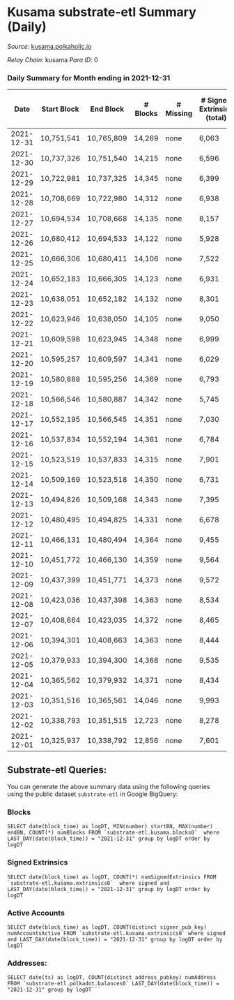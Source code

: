 # Kusama substrate-etl Summary (Daily)

_Source_: [kusama.polkaholic.io](https://kusama.polkaholic.io)

*Relay Chain*: kusama
*Para ID*: 0



### Daily Summary for Month ending in 2021-12-31


| Date | Start Block | End Block | # Blocks | # Missing | # Signed Extrinsics (total) | # Active Accounts | # Addresses with Balances | # Events | # Transfers | # XCM Transfers In | # XCM Transfers Out |
| ---- | ----------- | --------- | -------- | --------- | --------------------------- | ----------------- | ------------------------- | -------- | ----------- | ------------------ | ------------------- |
| 2021-12-31 | 10,751,541 | 10,765,809 | 14,269 | none  | 6,063 | 1,646 | 230,388 | 385,578 | 2,050 ($13,203,715) | 59 ($2,561,352) | 79 ($232,705) |
| 2021-12-30 | 10,737,326 | 10,751,540 | 14,215 | none  | 6,596 | 1,641 |  | 380,391 | 2,094 ($5,404,158) | 54 ($179,162) | 77 ($218,139) |
| 2021-12-29 | 10,722,981 | 10,737,325 | 14,345 | none  | 6,399 | 1,861 |  | 382,651 | 2,318 ($6,333,262) | 66 ($377,844) | 92 ($175,986) |
| 2021-12-28 | 10,708,669 | 10,722,980 | 14,312 | none  | 6,938 | 1,778 |  | 385,682 | 2,246 ($10,943,597) | 77 ($415,133) | 129 ($463,695) |
| 2021-12-27 | 10,694,534 | 10,708,668 | 14,135 | none  | 8,157 | 1,807 |  | 408,071 | 2,729 ($8,952,795) | 104 ($534,636) | 105 ($198,999) |
| 2021-12-26 | 10,680,412 | 10,694,533 | 14,122 | none  | 5,928 | 1,663 |  | 362,269 | 2,094 ($7,359,398) | 80 ($327,823) | 85 ($243,363) |
| 2021-12-25 | 10,666,306 | 10,680,411 | 14,106 | none  | 7,522 | 1,676 |  | 364,314 | 2,299 ($4,008,625) | 49 ($140,618) | 68 ($62,239.07) |
| 2021-12-24 | 10,652,183 | 10,666,305 | 14,123 | none  | 6,931 | 1,890 |  | 367,858 | 2,589 ($6,188,723) | 69 ($258,877) | 138 ($222,051) |
| 2021-12-23 | 10,638,051 | 10,652,182 | 14,132 | none  | 8,301 | 2,176 |  | 402,001 | 2,811 ($8,029,232) | 107 ($370,020) | 158 ($218,280) |
| 2021-12-22 | 10,623,946 | 10,638,050 | 14,105 | none  | 9,050 | 2,019 |  | 392,736 | 2,950 ($18,407,053) | 78 ($162,091) | 227 ($350,883) |
| 2021-12-21 | 10,609,598 | 10,623,945 | 14,348 | none  | 6,999 | 1,595 |  | 362,972 | 2,291 ($12,087,283) | 55 ($140,287) | 150 ($796,352) |
| 2021-12-20 | 10,595,257 | 10,609,597 | 14,341 | none  | 6,029 | 1,476 |  | 398,072 | 1,715 ($12,349,042) | 52 ($710,373) | 98 ($344,873) |
| 2021-12-19 | 10,580,888 | 10,595,256 | 14,369 | none  | 6,793 | 1,388 |  | 364,998 | 1,773 ($2,428,259) | 43 ($68,645.54) | 76 ($77,071.34) |
| 2021-12-18 | 10,566,546 | 10,580,887 | 14,342 | none  | 5,745 | 1,617 |  | 352,317 | 2,159 ($5,028,946) | 52 ($289,971) | 111 ($93,202.65) |
| 2021-12-17 | 10,552,195 | 10,566,545 | 14,351 | none  | 7,030 | 1,804 |  | 410,241 | 2,299 ($25,218,302) | 62 ($443,347) | 118 ($355,888) |
| 2021-12-16 | 10,537,834 | 10,552,194 | 14,361 | none  | 6,784 | 1,686 |  | 386,757 | 2,111 ($11,402,177) | 89 ($387,207) | 348 ($375,031) |
| 2021-12-15 | 10,523,519 | 10,537,833 | 14,315 | none  | 7,901 | 1,835 |  | 375,280 | 2,927 ($7,104,650) | 84 ($314,050) | 369 ($352,809) |
| 2021-12-14 | 10,509,169 | 10,523,518 | 14,350 | none  | 6,731 | 1,871 |  | 386,003 | 2,543 ($13,982,904) | 92 ($524,224) | 153 ($61,112.82) |
| 2021-12-13 | 10,494,826 | 10,509,168 | 14,343 | none  | 7,395 | 1,808 |  | 399,570 | 3,404 ($54,318,599) | 80 ($177,039) | 127 ($142,309) |
| 2021-12-12 | 10,480,495 | 10,494,825 | 14,331 | none  | 6,678 | 1,778 |  | 369,521 | 2,225 ($9,147,329) | 50 ($484,957) | 84 ($793,562) |
| 2021-12-11 | 10,466,131 | 10,480,494 | 14,364 | none  | 9,455 | 2,485 |  | 392,806 | 3,473 ($10,980,195) | 108 ($416,373) | 112 ($577,466) |
| 2021-12-10 | 10,451,772 | 10,466,130 | 14,359 | none  | 9,564 | 2,408 |  | 404,808 | 3,657 ($29,293,651) | 150 ($801,316) | 92 ($2,187,110) |
| 2021-12-09 | 10,437,399 | 10,451,771 | 14,373 | none  | 9,572 | 2,453 |  | 398,184 | 3,504 ($21,509,201) | 88 ($312,798) | 154 ($807,188) |
| 2021-12-08 | 10,423,036 | 10,437,398 | 14,363 | none  | 8,534 | 2,185 |  | 405,189 | 3,086 ($12,479,879) | 105 ($541,137) | 76 ($273,173) |
| 2021-12-07 | 10,408,664 | 10,423,035 | 14,372 | none  | 8,465 | 2,396 |  | 394,431 | 3,771 ($57,800,496) | 108 ($901,640) | 139 ($3,129,098) |
| 2021-12-06 | 10,394,301 | 10,408,663 | 14,363 | none  | 8,444 | 2,184 |  | 393,042 | 3,335 ($22,900,013) | 129 ($2,173,738) | 173 ($707,594) |
| 2021-12-05 | 10,379,933 | 10,394,300 | 14,368 | none  | 9,535 | 2,142 |  | 402,004 | 3,298 ($17,131,603) | 136 ($424,129) | 84 ($343,086) |
| 2021-12-04 | 10,365,562 | 10,379,932 | 14,371 | none  | 8,434 | 2,307 |  | 385,513 | 3,477 ($18,094,595) | 127 ($900,280) | 197 ($971,789) |
| 2021-12-03 | 10,351,516 | 10,365,561 | 14,046 | none  | 9,993 | 3,259 |  | 417,438 | 4,814 ($26,273,403) | 161 ($4,137,769) | 147 ($772,981) |
| 2021-12-02 | 10,338,793 | 10,351,515 | 12,723 | none  | 8,278 | 1,982 |  | 352,195 | 4,096 ($26,304,533) | 136 ($889,461) | 124 ($101,815) |
| 2021-12-01 | 10,325,937 | 10,338,792 | 12,856 | none  | 7,601 | 3,130 |  | 360,624 | 4,830 ($48,262,398) | 145 ($424,367) | 128 ($1,256,393) |

## Substrate-etl Queries:
You can generate the above summary data using the following queries using the public dataset `substrate-etl` in Google BigQuery:


### Blocks
```
SELECT date(block_time) as logDT, MIN(number) startBN, MAX(number) endBN, COUNT(*) numBlocks FROM `substrate-etl.kusama.blocks0`  where LAST_DAY(date(block_time)) = "2021-12-31" group by logDT order by logDT
```


### Signed Extrinsics
```
SELECT date(block_time) as logDT, COUNT(*) numSignedExtrinsics FROM `substrate-etl.kusama.extrinsics0`  where signed and LAST_DAY(date(block_time)) = "2021-12-31" group by logDT order by logDT
```


### Active Accounts
```
SELECT date(block_time) as logDT, COUNT(distinct signer_pub_key) numAccountsActive FROM `substrate-etl.kusama.extrinsics0` where signed and LAST_DAY(date(block_time)) = "2021-12-31" group by logDT order by logDT
```


### Addresses:
```
SELECT date(ts) as logDT, COUNT(distinct address_pubkey) numAddress FROM `substrate-etl.polkadot.balances0` LAST_DAY(date(block_time)) = "2021-12-31" group by logDT```

